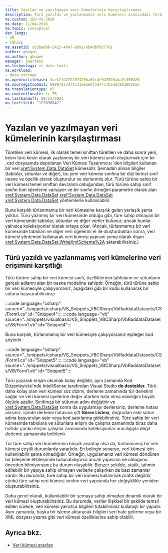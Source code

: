 ```yaml
---
title: Yazılan ve yazılmayan veri kümelerinin karşılaştırması
description: Türü yazıldı ve yazlanmamış veri kümeleri arasındaki farkı anlıyoruz. Türü yazlanmamış ve yazlanmamış veri kümelerinden veri erişimini karşıtlıklı olarak kullanın.
ms.custom: SEO-VS-2020
ms.date: 11/04/2016
ms.topic: conceptual
dev_langs:
- VB
- CSharp
ms.assetid: c83ba0bb-5425-4d47-8891-6b4dbf937701
author: ghogen
ms.author: ghogen
manager: jmartens
ms.technology: vs-data-tools
ms.workload:
- data-storage
ms.openlocfilehash: 3ce12fd272297429ba62c4e947025ada7c350d26
ms.sourcegitcommit: 68897da7d74c31ae1ebf5d47c7b5ddc9b108265b
ms.translationtype: MT
ms.contentlocale: tr-TR
ms.lasthandoff: 08/13/2021
ms.locfileid: "122036842"
---
```

# <a name="typed-vs-untyped-datasets"></a>Yazılan ve yazılmayan veri kümelerinin karşılaştırması
Türetilen veri kümesi, ilk olarak temel sınıftan türetilen ve daha sonra yeni, kesin türü kesin olarak yazlanmış bir veri kümesi sınıfı oluşturmak için bir .xsd dosyasında depolanan Veri Kümesi Tasarımcısı 'den bilgileri kullanan bir veri <xref:System.Data.DataSet> kümesidir.  Şemadan alınan bilgiler (tablolar, sütunlar ve diğer), bu yeni veri kümesi sınıfına bir dizi birinci sınıf nesne ve özellik olarak oluşturulur ve derlenmiş olur. Türü türüne sahip bir veri kümesi temel sınıftan devralına olduğundan, türü türüne sahip sınıf sınıfın tüm işlevlerini varsayer ve bir sınıfın örneğini parametre olarak alan <xref:System.Data.DataSet> <xref:System.Data.DataSet> <xref:System.Data.DataSet> yöntemlerle kullanılabilir.

Buna karşılık türlanmamış bir veri kümesine karşılık gelen yerleşik şema yoktur. Türü yaznmış bir veri kümesinde olduğu gibi, türe sahip olmayan bir veri kümesinde tablolar, sütunlar ve diğer veriler bulunur; ancak bunlar yalnızca koleksiyonlar olarak ortaya çıkar. (Ancak, türlanmamış bir veri kümesinde tabloları ve diğer veri öğelerini el ile oluşturduktan sonra, veri kümesi yöntemini kullanarak veri kümesi yapısını şema olarak dışarı <xref:System.Data.DataSet.WriteXmlSchema%2A> aktarabilirsiniz.)

## <a name="contrast-data-access-in-typed-and-untyped-datasets"></a>Türü yazıldı ve yazlanmamış veri kümelerine veri erişimini karşıtlığı
Türü türüne sahip bir veri kümesi sınıfı, özelliklerinin tabloların ve sütunların gerçek adlarını alan bir nesne modeline sahiptir. Örneğin, türü türüne sahip bir veri kümesiyle çalışıyorsanız, aşağıdaki gibi bir kodu kullanarak bir sütuna başvurabilirsiniz:

:::code language="csharp" source="../snippets/csharp/VS_Snippets_VBCSharp/VbRaddataDatasets/CS/Form1.cs" id="Snippet4":::
:::code language="vb" source="../snippets/visualbasic/VS_Snippets_VBCSharp/VbRaddataDatasets/VB/Form1.vb" id="Snippet4":::

Buna karşılık, türlanmamış bir veri kümesiyle çalışıyorsanız eşdeğer kod şöyledir:

:::code language="csharp" source="../snippets/csharp/VS_Snippets_VBCSharp/VbRaddataDatasets/CS/Form1.cs" id="Snippet5":::
:::code language="vb" source="../snippets/visualbasic/VS_Snippets_VBCSharp/VbRaddataDatasets/VB/Form1.vb" id="Snippet5":::

Türü yazarak erişim okumak kolay değildir, aynı zamanda Kod Düzenleyicisi'nde IntelliSense tarafından Visual Studio **de destekler.** Türü daha kolay olan veri kümesi söz dizimi, derleme zamanında tür denetimi sağlar ve veri kümesi üyelerine değer atarken hata olma olasılığını büyük ölçüde azaltır. Sınıfınıza bir sütunun adını değiştirir ve <xref:System.Data.DataSet> sonra da uygulamayı derlersiniz, derleme hatası alırsınız. içinde derleme hatasına çift **Görev Listesi,** doğrudan eski sütun adına başvurulan satır veya kod satırlarına gidebilirsiniz. Türe sahip bir veri kümesinde tablolara ve sütunlara erişim de çalışma zamanında biraz daha hızlıdır çünkü erişim çalışma zamanında koleksiyonlar aracılığıyla değil derleme zamanında belirlenir.

Tür türe sahip veri kümelerinin birçok avantajı olsa da, türlanmamış bir veri kümesi çeşitli durumlarda yararlıdır. En belirgin senaryo, veri kümesi için kullanılabilir şema olmadığıdır. Örneğin, uygulamanız veri kümesi döndüren bir bileşenle etkileşimde bulunabiliyorsa ancak yapısının ne olduğunu önceden bilmiyorsanız bu durum oluşabilir. Benzer şekilde, statik, tahmin edilebilir bir yapıya sahip olmayan verilerle çalışırken de bazı zamanlar vardır. Bu durumda, türe sahip bir veri kümesi kullanmak pratik değildir, çünkü türe sahip veri kümesi sınıfını veri yapısında her değişiklikle yeniden oluşturabilirsiniz.

Daha genel olarak, kullanılabilir bir şemaya sahip olmadan dinamik olarak bir veri kümesi oluşturabilirsiniz. Bu durumda, veriler ilişkisel bir şekilde temsil edilen sürece, veri kümesi yalnızca bilgileri tutabilirsiniz kullanışlı bir yapıdır. Aynı zamanda, başka bir işleme aktaracak bilgileri seri hale getirme veya bir XML dosyası yazma gibi veri kümesi özelliklerine sahip olabilir.

## <a name="see-also"></a>Ayrıca bkz.

- [Veri kümesi araçları](../data-tools/dataset-tools-in-visual-studio.md)
